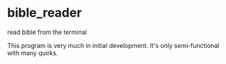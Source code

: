 # bible_reader
read bible from the terminal

This program is very much in initial development. It's only semi-functional with many quirks. 
